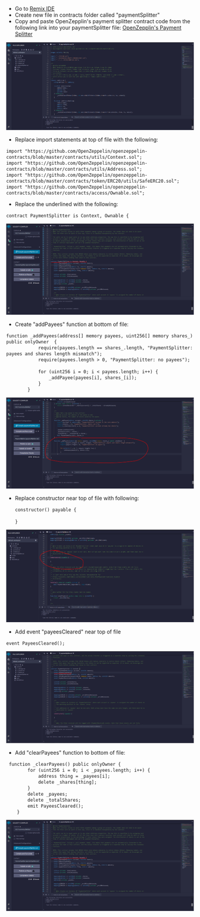 
- Go to [Remix IDE](Remix.Ethereum.org)
- Create new file in contracts folder called "paymentSplitter"
- Copy and paste OpenZepplin's payment splitter contract code from the following link into your paymentSplitter file:
[OpenZepplin's Payment Splitter](https://github.com/OpenZeppelin/openzeppelin-contracts/blob/master/contracts/finance/PaymentSplitter.sol)

![1](/assets/paymentSplitterImages/1.PNG)

- Replace import statements at top of file with the following:

```
import "https://github.com/OpenZeppelin/openzeppelin-contracts/blob/master/contracts/utils/Context.sol";
import "https://github.com/OpenZeppelin/openzeppelin-contracts/blob/master/contracts/utils/Address.sol";
import "https://github.com/OpenZeppelin/openzeppelin-contracts/blob/master/contracts/token/ERC20/utils/SafeERC20.sol";
import "https://github.com/OpenZeppelin/openzeppelin-contracts/blob/master/contracts/access/Ownable.sol";
```

- Replace the underlined with the following:

```
contract PaymentSplitter is Context, Ownable {
```

![5](/assets/paymentSplitterImages/5.PNG)



- Create "addPayees" function at bottom of file:

```
function _addPayees(address[] memory payees, uint256[] memory shares_) public onlyOwner  {
            require(payees.length == shares_.length, "PaymentSplitter: payees and shares length mismatch");
            require(payees.length > 0, "PaymentSplitter: no payees");

            for (uint256 i = 0; i < payees.length; i++) {
                _addPayee(payees[i], shares_[i]);
            }
        }
```

![2](/assets/paymentSplitterImages/2.PNG)

- Replace constructor near top of file with following:

    ```
    constructor() payable {
 
    }
    ```

![3](/assets/paymentSplitterImages/3.PNG)

- Add event "payeesCleared" near top of file

```
event PayeesCleared();
```

![4](/assets/paymentSplitterImages/4.PNG)

- Add "clearPayees" function to bottom of file:

```
 function _clearPayees() public onlyOwner {
        for (uint256 i = 0; i < _payees.length; i++) {
            address thing = _payees[i];
            delete _shares[thing];
        }
        delete _payees;
        delete _totalShares;
        emit PayeesCleared();
    }
```
![5](/assets/paymentSplitterImages/5.PNG)
